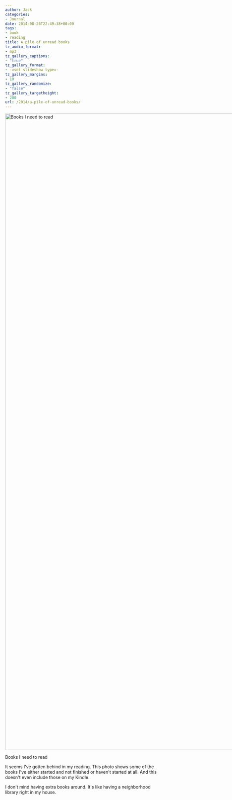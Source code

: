 ```yaml
---
author: Jack
categories:
- Journal
date: 2014-08-26T22:49:38+00:00
tags:
- book
- reading
title: A pile of unread books
tz_audio_format:
- mp3
tz_gallery_captions:
- "true"
tz_gallery_format:
- -=set slideshow type=-
tz_gallery_margins:
- 10
tz_gallery_randomize:
- "false"
tz_gallery_targetheight:
- 200
url: /2014/a-pile-of-unread-books/
---
```


<div id="attachment_3453" style="width: 2047px" class="wp-caption alignnone">
  <a href="/img/2014/08/IMG_0192.jpg"><img class="size-full wp-image-3453" src="/img/2014/08/IMG_0192.jpg" alt="Books I need to read" width="2037" height="2048" srcset="/img/2014/08/IMG_0192.jpg 2037w, /img/2014/08/IMG_0192-150x150.jpg 150w, /img/2014/08/IMG_0192-298x300.jpg 298w, /img/2014/08/IMG_0192-768x772.jpg 768w, /img/2014/08/IMG_0192-1019x1024.jpg 1019w, /img/2014/08/IMG_0192-1200x1206.jpg 1200w" sizes="(max-width: 2037px) 100vw, 2037px" /></a>
  
  <p class="wp-caption-text">
    Books I need to read
  </p>
</div>

It seems I've gotten behind in my reading. This photo shows some of the books I've either started and not finished or haven't started at all. And this doesn't even include those on my Kindle.

I don't mind having extra books around. It's like having a neighborhood library right in my house.

&nbsp;